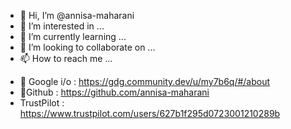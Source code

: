 - 👋 Hi, I’m @annisa-maharani
- 👀 I’m interested in ...
- 🌱 I’m currently learning ...
- 💞️ I’m looking to collaborate on ...
- 📫 How to reach me ...

<!---
annisa-maharani/annisa-maharani is a ✨ special ✨ repository because its `README.md` (this file) appears on your GitHub profile.
You can click the Preview link to take a look at your changes.
--->
- 👋 Google i/o	: https://gdg.community.dev/u/my7b6q/#/about
- 💞️Github		: https://github.com/annisa-maharani
- TrustPilot	: https://www.trustpilot.com/users/627b1f295d0723001210289b
